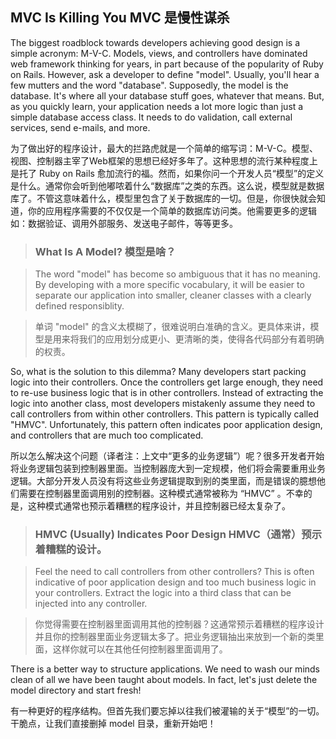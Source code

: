## MVC Is Killing You MVC 是慢性谋杀

The biggest roadblock towards developers achieving good design is a simple acronym: M-V-C. Models, views, and controllers have dominated web framework thinking for years, in part because of the popularity of Ruby on Rails. However, ask a developer to define "model". Usually, you'll hear a few mutters and the word "database". Supposedly, the model is the database. It's where all your database stuff goes, whatever that means. But, as you quickly learn, your application needs a lot more logic than just a simple database access class. It needs to do validation, call external services, send e-mails, and more.

为了做出好的程序设计，最大的拦路虎就是一个简单的缩写词：M-V-C。模型、视图、控制器主宰了Web框架的思想已经好多年了。这种思想的流行某种程度上是托了 Ruby on Rails 愈加流行的福。然而，如果你问一个开发人员“模型”的定义是什么。通常你会听到他嘟哝着什么“数据库”之类的东西。这么说，模型就是数据库了。不管这意味着什么，模型里包含了关于数据库的一切。但是，你很快就会知道，你的应用程序需要的不仅仅是一个简单的数据库访问类。他需要更多的逻辑如：数据验证、调用外部服务、发送电子邮件，等等更多。

> ### What Is A Model? 模型是啥？

> The word "model" has become so ambiguous that it has no meaning. By developing with a more specific vocabulary, it will be easier to separate our application into smaller, cleaner classes with a clearly defined responsiblity.

> 单词 "model" 的含义太模糊了，很难说明白准确的含义。更具体来讲，模型是用来将我们的应用划分成更小、更清晰的类，使得各代码部分有着明确的权责。

So, what is the solution to this dilemma? Many developers start packing logic into their controllers. Once the controllers get large enough, they need to re-use business logic that is in other controllers. Instead of extracting the logic into another class, most developers mistakenly assume they need to call controllers from within other controllers. This pattern is typically called "HMVC". Unfortunately, this pattern often indicates poor application design, and controllers that are much too complicated.

所以怎么解决这个问题（译者注：上文中“更多的业务逻辑”）呢？很多开发者开始将业务逻辑包装到控制器里面。当控制器庞大到一定规模，他们将会需要重用业务逻辑。大部分开发人员没有将这些业务逻辑提取到别的类里面，而是错误的臆想他们需要在控制器里面调用别的控制器。这种模式通常被称为 “HMVC” 。不幸的是，这种模式通常也预示着糟糕的程序设计，并且控制器已经太复杂了。

> ### HMVC (Usually) Indicates Poor Design HMVC（通常）预示着糟糕的设计。

> Feel the need to call controllers from other controllers? This is often indicative of poor application design and too much business logic in your controllers. Extract the logic into a third class that can be injected into any controller.

> 你觉得需要在控制器里面调用其他的控制器？这通常预示着糟糕的程序设计并且你的控制器里面业务逻辑太多了。把业务逻辑抽出来放到一个新的类里面，这样你就可以在其他任何控制器里面调用了。

There is a better way to structure applications. We need to wash our minds clean of all we have been taught about models. In fact, let's just delete the model directory and start fresh!

有一种更好的程序结构。但首先我们要忘掉以往我们被灌输的关于“模型”的一切。干脆点，让我们直接删掉 model 目录，重新开始吧！
